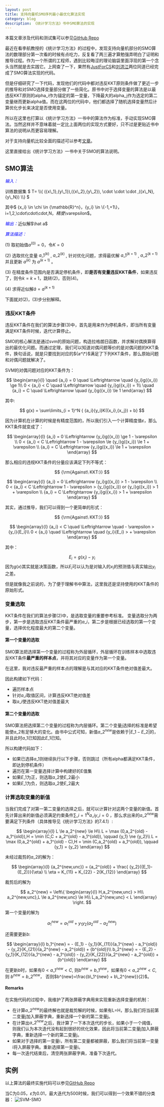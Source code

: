 ```yaml
---
layout: post
title: 支持向量机SMO序列最小最优化算法实现
category: blog
description: 《统计学习方法》书中SMO算法的实现
---
```


本篇文章涉及代码和测试集可以参见[GitHub Repo](https://github.com/ZhiyuanLIPlus/StatisticalLearning)

最近在看李航教授的《统计学习方法》的过程中，发现支持向量机部分的SMO算法的数理部分第一次看的时候有点吃力，反复看了两三遍才算勉强弄明白了证明和推导过程。作为一个所谓的工程师，遇到比较晦涩的理论脑袋里面浮现的第一个念头当然就是去实践它。上网查了一下，果然有[JustForCS](http://www.cnblogs.com/JustForCS/p/5283489.html)和[刘洪江](http://liuhongjiang.github.io/tech/blog/2012/12/28/svm-smo/)两位同道已经完成了SMO算法实现的代码。

但是仔细研究了一下代码，发现他们的代码中都对违反KKT原则条件做了更近一步的推导和对SMO选择变量部分做了一些简化。原书中对于选择变量的算法是以最违反KKT原则的alpha_i作为锚定的第一变量，下降最大的alpha_j作为选定的第二变量继而更新alpha值。而在这两位的代码中，他们都选择了随机选择变量然后计算优化步长来决定是否使用变量。

所以在这里也打算以《统计学习方法》一书中的算法作为标准，手动实现SMO算法。当然这样并不意味着就一定比上面两位的实现方式要好，只不过是更贴近书中算法的说明从而更容易理解。

对于支持向量机比较全面的描述可以参考[文章](http://blog.csdn.net/crazy_programmer_p/article/details/38512945)。

这里直接给出《统计学习方法》一书中关于SMO的算法说明。

## SMO算法

<p style="text-indent:0"><em style="color:blue"> 输入：</em></p>训练数据集 $ T= \\{ ({x\_1},{y\_1}),({x\_2},{y\_2}), \cdot \cdot \cdot ,({x\_N},{y\_N}) \\} $  

其中$ {x\_i} \in \chi  \in {\mathbb{R}^n}$，${y\_i} \in \\{-1,+1\\}$，$i=1,2,\cdot\cdot\cdot,N$，精度$\varepsilon$。

<p style="text-indent:0"><em style="color:blue">输出：</em>近似解$\hat a$</p>

<p style="text-indent:0"><em style="color:blue">算法描述：</em></p>

(1) 取初始值${a^{(0)}}=0$，令$K=0$

(2) 选取优化变量 ${a\_1^{(k)}}$ , ${a\_2^{(k)}}$ , 针对优化问题，求得最优解 ${a\_1^{(k+1)}}$ , ${a\_2^{(k+1)}}$ 并且更新 ${a^{(k)}}$ 为 ${a^{(k+1)}}$ 。

(3) 在精度条件范围内是否满足停机条件，即**是否有变量违反KKT条件**，如果违反了，则令$k=k+1$，跳转(2)，否则(4)。

(4) 求得近似解$\hat a = a^{(k+1)}$

下面就对(2)，(3)步分别解释。

### 违反KKT条件
违反KKT条件在我们的算法步骤(3)中，首先是用来作为停机条件，即当所有变量满足KKT条件时候，迭代计算停止。

SMO的核心解法是通过svm的原始问题，构造拉格朗日函数，并求解对偶换算得出的最优化问题。而通过定理，我们可以知道对偶问题等价的是对偶问题的KKT条件，换句话说，就是只要找到对应的${a^\*}$满足了下列KKT条件，那么原始问题和对偶问题就解决了。

SVM的对偶问题对应的KKT条件为：

$$
\begin{array}{l}
\quad {a_i} = 0 \quad \Leftrightarrow \quad {y_i}g({x_i}) \ge 1\\
0 < {a_i} < C \quad \Leftrightarrow \quad {y_i}g({x_i}) = 1\\
\quad {a_i} = C \quad \Leftrightarrow \quad {y_i}g({x_i}) \le 1
\end{array}
$$

其中:

$$
g(x) = \sum\limits_{i = 1}^N { {a_i}{y_i}K({x_i},{x_j}) + b} 
$$

因为计算机在计算的时候是有精度范围的，所以我们引入一个计算精度值$\varepsilon$，那么KKT条件就变成了：

$$
\begin{array}{l}
{a_i} = 0 \Leftrightarrow {y_i}g({x_i}) \ge 1 - \varepsilon \\
0 < {a_i} < C \Leftrightarrow 1 - \varepsilon  \le {y_i}g({x_i}) \le 1 + \varepsilon \\
{a_i} = C \Leftrightarrow {y_i}g({x_i}) \le 1 + \varepsilon 
\end{array}
$$

那么相应的违规KKT条件的分量应该满足下列不等式：

$$
{\rm{Against\ KKT:}}
$$

$$
\begin{array}{l}
{a_i} = 0 \Leftrightarrow {y_i}g({x_i}) > 1 - \varepsilon \\
0 < {a_i} < C \Leftrightarrow 1 - \varepsilon > {y_i}g({x_i})  or  {y_i}g({x_i}) > 1 + \varepsilon \\
{a_i} = C \Leftrightarrow {y_i}g({x_i}) > 1 + \varepsilon 
\end{array} 
$$

其实，通过推导，我们可以得到一个更简单的形式：

$$
{\rm{Against\ KKT:}}
$$

$$
\begin{array}{l}
{a_i} < C \quad \Leftrightarrow \quad  - \varepsilon  > {y_i}{E_i}\\
0 < {a_i} \quad \Leftrightarrow \quad {y_i}{E_i} >  + \varepsilon 
\end{array}
$$

其中：

$$
{E_i} = g({x_i}) - {y_i}
$$
因为$g({x})$其实就是决策函数，所以${E_i}$可以认为是对输入的${x_i}$的预测值与真实输出${y_i}$之差。

但是就像我之前说的，为了便于理解书中算法，这里我还是坚持使用的KKT条件的原始形式。

### 变量选取
KKT条件在我们的算法步骤(2)中，是选取变量的重要参考标准。
变量选取分为两步，第一步是选取违反KKT条件最严重的${a\_i}$，第二步是根据已经选取的第一个变量，选择优化程度最大的第二个变量。

#### 第一个变量的选取
SMO算法把选择第一个变量的过程称为外层循环，外层循环在训练样本中选取违反KKT条件**最严重的样本点**，并将其对应的变量作为第一个变量。

在这里，我对违反最严重的样本点的理解是与其对应的KKT条件绝对值差最大。

因此构建如下代码：
- 遍历样本点
- 针对${a\_i}$取值区间，计算违反KKT绝对值差
- 取${a\_i}$使违反KKT绝对值差最大

#### 第二个变量的选取
SMO算法把选择第二个变量的过程称为内层循环。第二个变量j选择的标准是希望能使${a\_2}$有足够大的变化。由书中公式可知，新值${a\_2^{new}}$是依赖于$\left| {E\_1 - E\_2} \right|$的，并且此时${a\_1}$已知因此$E\_1$已知。

所以构建代码如下：
- 如果已选择${a\_1}$则继续执行以下步骤，否则跳过（所有alpha都满足KKT条件，即达到停机条件）
- 遍历在第一变量选择计算中构建好的E值集
- 如果$E\_1$为正，则选取${a\_2}$使$E\_2$最小
- 如果$E\_1$为负，则选取${a\_2}$使$E\_2$最大

### 计算选取变量的新值

当我们完成了对第一第二变量的选择之后，就可以计算针对这两个变量的新值。首先计算出来的新值必须满足约束条件$\sum\limits\_{i = 1}^N { {a\_i}{y\_i} = 0}$ ，那么求出来的${a\_2^{new}}$需要满足下列条件（具体推导见《统计学习方法》的7.4.1）:

$$
\begin{array}{l}
L \le a_2^{new} \le H\\
L = \max (0,a_2^{old} - a_1^{old}),H = \min (C,C + a_2^{old} - a_1^{old}), \qquad {y_1} \ne {y_2}\\
L = \max (0,a_2^{old} + a_1^{old} - C),H = \min (C,a_2^{old} + a_1^{old}), \qquad {y_1} = {y_2}
\end{array}
$$

未经过裁剪的${a\_2}$的解为：

$$
\begin{array}{l}
{a_2^{new,unc}} = {a_2^{old}} + \frac{ {y_2}({E_1}-{E_2)}}{\eta} \\
\eta = K_{11} + K_{22} - 2{K_{12}}
\end{array}
$$

裁剪后的解为

$$
a_2^{new} = \left\{ \begin{array}{l}
H,a_2^{new,unc} > H\\
        a_2^{new,unc},L \le a_2^{new,unc} \le H\\
        L,a_2^{new,unc} < L
        \end{array} \right.
$$

第一个变量的解为

$$
a_1^{new} = a_1^{old} + {y_1}{y_2}(a_2^{old} - a_2^{new})
$$

还需要更新$b$:

$$
\begin{array}{l}
b_1^{new} =  - {E_1} - {y_1}{K_{11}}(a_1^{new} - a_1^{old}) - {y_2}{K_{21}}(a_2^{new} - a_2^{old}) + {b^{old}}\\
        b_2^{new} =  - {E_2} - {y_1}{K_{12}}(a_1^{new} - a_1^{old}) - {y_2}{K_{22}}(a_2^{new} - a_2^{old}) + {b^{old}}
        \end{array}
$$

在更新$b$时，如果有$0 \lt a\_1^{new} \lt C$, 则$b^{new}=b\_1^{new}$，如果有$0 \lt a\_2^{new} \lt C$, 则 $b^{new}=b\_2^{new}$， 否则$b^{new}=\frac{b\_1^{new} + b\_2^{new}}{2}$。

#### Remarks
在实施代码的过程中，我维护了两张屏蔽字典用来实现重新选择变量的机制：
- 在计算${a\_2^{new}}$的最终解也就是裁剪解的时候，如果有L=H，那么我们将当前第二变量j加入屏蔽字典，重新选择一个新的第二变量j。
- 在计算出${a\_2^{new}}$之后，我计算了一下本次迭代的步长，如果小于一个阈值，则我们认为本次迭代没有起到很好的优化效果，因此将当前第二变量j加入屏蔽字典，重新选择一个新的第二变量j。
- 如果对于选择的第一变量i，所有第二变量都被屏蔽，那么我们将当前第一变量i将入屏蔽字典。重新选择第一变量i。
- 每一次迭代结束后，清空两张屏蔽字典，准备下次迭代。

## 实例

以上算法的最终实施代码可以参见[GitHub Repo](https://github.com/ZhiyuanLIPlus/StatisticalLearning)

当C为0.05，$\varepsilon$为0.01，最大迭代为500时候，我们可以得到一个效果不错的分类器：
![SVM-SMO](/images/blog/C_0.05.png)


